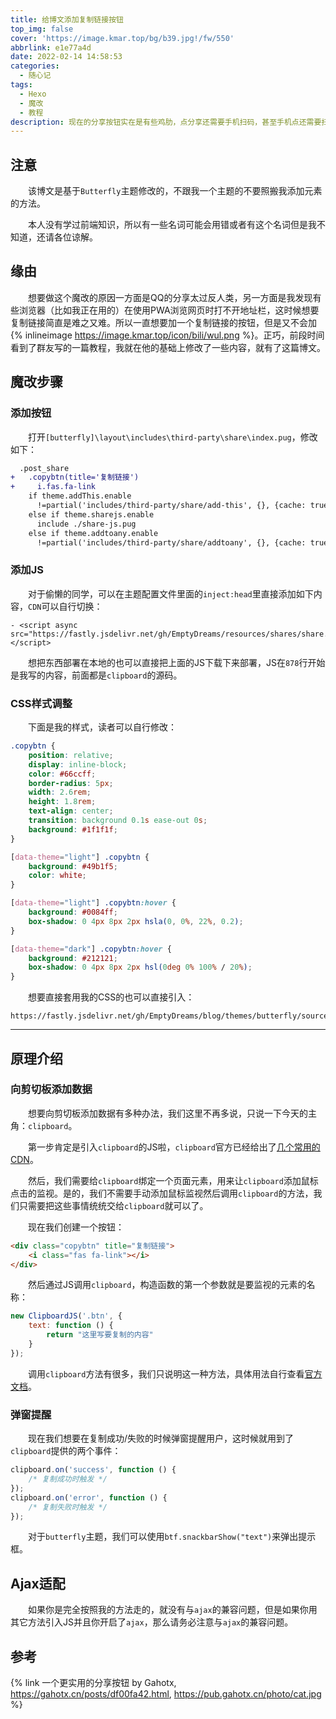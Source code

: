 ```yaml
---
title: 给博文添加复制链接按钮
top_img: false
cover: 'https://image.kmar.top/bg/b39.jpg!/fw/550'
abbrlink: e1e77a4d
date: 2022-02-14 14:58:53
categories:
  - 随心记
tags:
  - Hexo
  - 魔改
  - 教程
description: 现在的分享按钮实在是有些鸡肋，点分享还需要手机扫码，甚至手机点还需要扫码分享，所以干脆弄个按钮点击复制链接好了。
---
```

  
## 注意

&emsp;&emsp;该博文是基于`Butterfly`主题修改的，不跟我一个主题的不要照搬我添加元素的方法。

&emsp;&emsp;本人没有学过前端知识，所以有一些名词可能会用错或者有这个名词但是我不知道，还请各位谅解。

## 缘由

&emsp;&emsp;想要做这个魔改的原因一方面是QQ的分享太过反人类，另一方面是我发现有些浏览器（比如我正在用的）在使用PWA浏览网页时打不开地址栏，这时候想要复制链接简直是难之又难。所以一直想要加一个复制链接的按钮，但是又不会加{% inlineimage https://image.kmar.top/icon/bili/wul.png %}。正巧，前段时间看到了群友写的一篇教程，我就在他的基础上修改了一些内容，就有了这篇博文。

## 魔改步骤

### 添加按钮

&emsp;&emsp;打开`[butterfly]\layout\includes\third-party\share\index.pug`，修改如下：

```diff
  .post_share
+   .copybtn(title='复制链接')
+     i.fas.fa-link
    if theme.addThis.enable
      !=partial('includes/third-party/share/add-this', {}, {cache: true})
    else if theme.sharejs.enable
      include ./share-js.pug
    else if theme.addtoany.enable
      !=partial('includes/third-party/share/addtoany', {}, {cache: true})
```

### 添加JS

&emsp;&emsp;对于偷懒的同学，可以在主题配置文件里面的`inject:head`里直接添加如下内容，`CDN`可以自行切换：

```
- <script async src="https://fastly.jsdelivr.net/gh/EmptyDreams/resources/shares/share.min.js"></script>
```

&emsp;&emsp;想把东西部署在本地的也可以直接把上面的JS下载下来部署，JS在`878`行开始是我写的内容，前面都是`clipboard`的源码。

### CSS样式调整

&emsp;&emsp;下面是我的样式，读者可以自行修改：

```css
.copybtn {
    position: relative;
    display: inline-block;
    color: #66ccff;
    border-radius: 5px;
    width: 2.6rem;
    height: 1.8rem;
    text-align: center;
    transition: background 0.1s ease-out 0s;
    background: #1f1f1f;
}

[data-theme="light"] .copybtn {
    background: #49b1f5;
    color: white;
}

[data-theme="light"] .copybtn:hover {
    background: #0084ff;
    box-shadow: 0 4px 8px 2px hsla(0, 0%, 22%, 0.2);
}

[data-theme="dark"] .copybtn:hover {
    background: #212121;
    box-shadow: 0 4px 8px 2px hsl(0deg 0% 100% / 20%);
}
```

&emsp;&emsp;想要直接套用我的CSS的也可以直接引入：

```
https://fastly.jsdelivr.net/gh/EmptyDreams/blog/themes/butterfly/source/css/_custom/share.css
```


---

## 原理介绍

### 向剪切板添加数据

&emsp;&emsp;想要向剪切板添加数据有多种办法，我们这里不再多说，只说一下今天的主角：`clipboard`。

&emsp;&emsp;第一步肯定是引入`clipboard`的JS啦，`clipboard`官方已经给出了[几个常用的CDN](https://github.com/zenorocha/clipboard.js/wiki/CDN-Providers)。

&emsp;&emsp;然后，我们需要给`clipboard`绑定一个页面元素，用来让`clipboard`添加鼠标点击的监视。是的，我们不需要手动添加鼠标监视然后调用`clipboard`的方法，我们只需要把这些事情统统交给`clipboard`就可以了。

&emsp;&emsp;现在我们创建一个按钮：

```html
<div class="copybtn" title="复制链接">
    <i class="fas fa-link"></i>
</div>
```

&emsp;&emsp;然后通过JS调用`clipboard`，构造函数的第一个参数就是要监视的元素的名称：

```javascript
new ClipboardJS('.btn', {
    text: function () {
        return "这里写要复制的内容"
    }
});
```

&emsp;&emsp;调用`clipboard`方法有很多，我们只说明这一种方法，具体用法自行查看[官方文档](https://clipboardjs.com/)。

### 弹窗提醒

&emsp;&emsp;现在我们想要在复制成功/失败的时候弹窗提醒用户，这时候就用到了`clipboard`提供的两个事件：

```javascript
clipboard.on('success', function () {
    /* 复制成功时触发 */
});
clipboard.on('error', function () {
    /* 复制失败时触发 */
});
```

&emsp;&emsp;对于`butterfly`主题，我们可以使用`btf.snackbarShow("text")`来弹出提示框。

## Ajax适配

&emsp;&emsp;如果你是完全按照我的方法走的，就没有与`ajax`的兼容问题，但是如果你用其它方法引入JS并且你开启了`ajax`，那么请务必注意与`ajax`的兼容问题。

## 参考

{% link 一个更实用的分享按钮 by Gahotx, https://gahotx.cn/posts/df00fa42.html, https://pub.gahotx.cn/photo/cat.jpg %}